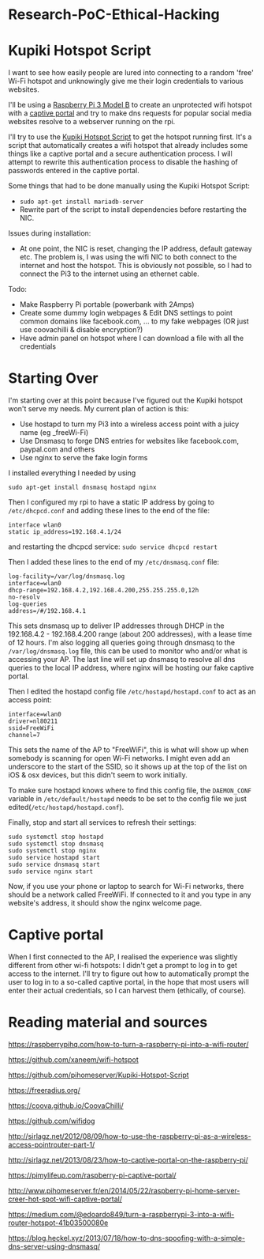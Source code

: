 # Research-PoC-Ethical-Hacking

# Kupiki Hotspot Script
I want to see how easily people are lured into connecting to a random 'free' Wi-Fi hotspot and unknowingly give me their login credentials to various websites.

I'll be using a [Raspberry Pi 3 Model B](https://www.raspberrypi.org/products/raspberry-pi-3-model-b/) to create an unprotected wifi hotspot with a [captive portal](https://en.wikipedia.org/wiki/Captive_portal) and try to make dns requests for popular social media websites resolve to a webserver running on the rpi.

I'll try to use the [Kupiki Hotspot Script](https://github.com/pihomeserver/Kupiki-Hotspot-Script) to get the hotspot running first. It's a script that automatically creates a wifi hotspot that already includes some things like a captive portal and a secure authentication process. I will attempt to rewrite this authentication process to disable the hashing of passwords entered in the captive portal.

Some things that had to be done manually using the Kupiki Hotspot Script:
- `sudo apt-get install mariadb-server`
- Rewrite part of the script to install dependencies before restarting the NIC.

Issues during installation: 
- At one point, the NIC is reset, changing the IP address, default gateway etc. The problem is, I was using the wifi NIC to both connect to the internet and host the hotspot. This is obviously not possible, so I had to connect the Pi3 to the internet using an ethernet cable.

Todo:
- Make Raspberry Pi portable (powerbank with 2Amps)
- Create some dummy login webpages & Edit DNS settings to point common domains like facebook.com, ... to my fake webpages (OR just use coovachilli & disable encryption?)
- Have admin panel on hotspot where I can download a file with all the credentials

# Starting Over
I'm starting over at this point because I've figured out the Kupiki hotspot won't serve my needs. My current plan of action is this:
- Use hostapd to turn my Pi3 into a wireless access point with a juicy name (eg _freeWi-Fi)
- Use Dnsmasq to forge DNS entries for websites like facebook.com, paypal.com and others
- Use nginx to serve the fake login forms

I installed everything I needed by using

    sudo apt-get install dnsmasq hostapd nginx

Then I configured my rpi to have a static IP address by going to `/etc/dhcpcd.conf` and adding these lines to the end of the file:

    interface wlan0
    static ip_address=192.168.4.1/24

and restarting the dhcpcd service: `sudo service dhcpcd restart`

Then I added these lines to the end of my `/etc/dnsmasq.conf` file:

    log-facility=/var/log/dnsmasq.log
    interface=wlan0
    dhcp-range=192.168.4.2,192.168.4.200,255.255.255.0,12h
    no-resolv
    log-queries
    address=/#/192.168.4.1

This sets dnsmasq up to deliver IP addresses through DHCP in the 192.168.4.2 - 192.168.4.200 range (about 200 addresses), with a lease time of 12 hours. I'm also logging all queries going through dnsmasq to the `/var/log/dnsmasq.log` file, this can be used to monitor who and/or what is accessing your AP. The last line will set up dnsmasq to resolve all dns queries to the local IP address, where nginx will be hosting our fake captive portal.

Then I edited the hostapd config file `/etc/hostapd/hostapd.conf` to act as an access point:

    interface=wlan0
    driver=nl80211
    ssid=FreeWiFi
    channel=7

This sets the name of the AP to "FreeWiFi", this is what will show up when somebody is scanning for open Wi-Fi networks. I might even add an underscore to the start of the SSID, so it shows up at the top of the list on iOS & osx devices, but this didn't seem to work initially.

To make sure hostapd knows where to find this config file, the `DAEMON_CONF` variable in `/etc/default/hostapd` needs to be set to the config file we just edited(`/etc/hostapd/hostapd.conf`).

Finally, stop and start all services to refresh their settings:

    sudo systemctl stop hostapd
    sudo systemctl stop dnsmasq
    sudo systemctl stop nginx
    sudo service hostapd start
    sudo service dnsmasq start
    sudo service nginx start

Now, if you use your phone or laptop to search for Wi-Fi networks, there should be a network called FreeWiFi. If connected to it and you type in any website's address, it should show the nginx welcome page.

# Captive portal
When I first connected to the AP, I realised the experience was slightly different from other wi-fi hotspots: I didn't get a prompt to log in to get access to the internet. I'll try to figure out how to automatically prompt the user to log in to a so-called captive portal, in the hope that most users will enter their actual credentials, so I can harvest them (ethically, of course).



# Reading material and sources

https://raspberrypihq.com/how-to-turn-a-raspberry-pi-into-a-wifi-router/

https://github.com/xaneem/wifi-hotspot

https://github.com/pihomeserver/Kupiki-Hotspot-Script

https://freeradius.org/

https://coova.github.io/CoovaChilli/

https://github.com/wifidog

http://sirlagz.net/2012/08/09/how-to-use-the-raspberry-pi-as-a-wireless-access-pointrouter-part-1/

http://sirlagz.net/2013/08/23/how-to-captive-portal-on-the-raspberry-pi/

https://pimylifeup.com/raspberry-pi-captive-portal/

http://www.pihomeserver.fr/en/2014/05/22/raspberry-pi-home-server-creer-hot-spot-wifi-captive-portal/

https://medium.com/@edoardo849/turn-a-raspberrypi-3-into-a-wifi-router-hotspot-41b03500080e

https://blog.heckel.xyz/2013/07/18/how-to-dns-spoofing-with-a-simple-dns-server-using-dnsmasq/
